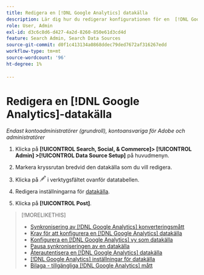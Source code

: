 ```yaml
---
title: Redigera en [!DNL Google Analytics] datakälla
description: Lär dig hur du redigerar konfigurationen för en  [!DNL Google Analytics] datakälla.
role: User, Admin
exl-id: d3c6c8d6-d427-4a2d-8260-850e61d3cd4d
feature: Search Admin, Search Data Sources
source-git-commit: d0f1c413134a0868ddec79ded7672af316267edd
workflow-type: tm+mt
source-wordcount: '96'
ht-degree: 1%

---
```


# Redigera en [!DNL Google Analytics]-datakälla

*Endast kontoadministratörer (grundroll), kontoansvariga för Adobe och administratörer*

1. Klicka på **[!UICONTROL Search, Social, & Commerce]> [!UICONTROL Admin] >[!UICONTROL Data Source Setup]** på huvudmenyn.

1. Markera kryssrutan bredvid den datakälla som du vill redigera.

1. Klicka på ![Redigera](/help/search-social-commerce/assets/edit.png "Redigera") i verktygsfältet ovanför datatabellen.

1. Redigera inställningarna för [datakälla](data-source-settings.md).

1. Klicka på **[!UICONTROL Post]**.

>[!MORELIKETHIS]
>
>* [Synkronisering av  [!DNL Google Analytics] konverteringsmått](data-source-about.md)
>* [Krav för att konfigurera en [!DNL Google Analytics] datakälla](data-source-prerequisites.md)
>* [Konfigurera en [!DNL Google Analytics] vy som datakälla](data-source-configure.md)
>* [Pausa synkroniseringen av en datakälla](data-source-pause.md)
>* [Återautentisera en [!DNL Google Analytics] datakälla](data-source-reauthenticate.md)
>* [[!DNL Google Analytics] inställningar för datakälla](data-source-settings.md)
>* [Bilaga - tillgängliga [!DNL Google Analytics] mått](data-source-ga-metrics.md)

